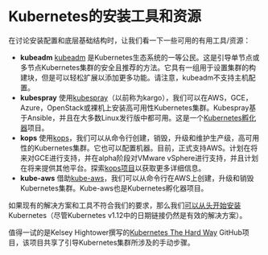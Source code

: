 # Kubernetes的安装工具和资源

在讨论安装配置和底层基础结构时，让我们看一下一些可用的有用工具/资源：

* **kubeadm** [kubeadm](https://github.com/kubernetes/kubeadm) 是Kubernetes生态系统的一等公民。这是引导单节点或多节点Kubernetes集群的安全且推荐的方法。它具有一组用于设置集群的构建块，但是可以轻松扩展以添加更多功能。请注意，kubeadm不支持主机配置。
* **kubespray** 使用[kubespray](https://kubernetes.io/docs/setup/custom-cloud/kubespray/)（以前称为kargo），我们可以在AWS，GCE，Azure，OpenStack或裸机上安装高可用性Kubernetes集群。Kubespray基于Ansible，并且在大多数Linux发行版中都可用。这是一个[Kubernetes孵化器](https://github.com/kubernetes-sigs/kubespray)项目。
* **kops** 使用[kops](https://kubernetes.io/docs/setup/custom-cloud/kops/)，我们可以从命令行创建，销毁，升级和维护生产级，高可用性的Kubernetes集群。它也可以配置机器。目前，正式支持AWS。计划在将来对GCE进行支持，并在alpha阶段对VMware vSphere进行支持，并且计划在将来提供其他平台。探索[kops项目](https://github.com/kubernetes/kops)以获取更多详细信息。
* **kube-aws** 借助[kube-aws](https://github.com/kubernetes-incubator/kube-aws)，我们可以从命令行在AWS上创建，升级和销毁Kubernetes集群。Kube-aws也是Kubernetes孵化器项目。

如果现有的解决方案和工具不符合我们的要求，那么我们[可以从头开始安装](https://v1-12.docs.kubernetes.io/docs/setup/release/building-from-source/)Kubernetes（尽管Kubernetes v1.12中的日期链接仍然是有效的解决方案）。

值得一试的是Kelsey Hightower撰写的[Kubernetes The Hard Way](https://github.com/kelseyhightower/kubernetes-the-hard-way) GitHub项目，该项目共享了引导Kubernetes集群所涉及的手动步骤。

